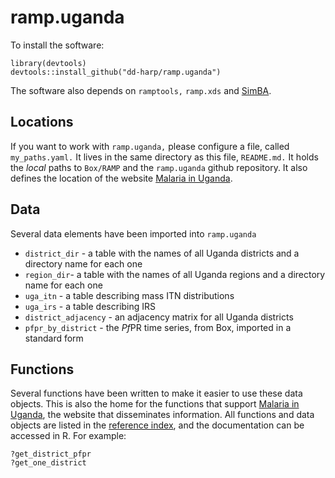 # ramp.uganda

To install the software:

```
library(devtools)
devtools::install_github("dd-harp/ramp.uganda")
```

The software also depends on `ramptools,` `ramp.xds` and [SimBA](https://faculty.washington.edu/smitdave/simba/).

## Locations

If you want to work with `ramp.uganda,` please configure a file, called `my_paths.yaml.` It lives in the same directory as this file, `README.md.`
It holds the *local* paths to `Box/RAMP` and the `ramp.uganda` github repository. It also defines the location of the website 
[Malaria in Uganda](https://faculty.washington.edu/smitdave/uganda_intelligence/). 

## Data 

Several data elements have been imported into `ramp.uganda`

+ `district_dir` - a table with the names of all Uganda districts and a directory name for each one 
+ `region_dir`- a table with the names of all Uganda regions and a directory name for each one 
+ `uga_itn` - a table describing mass ITN distributions 
+ `uga_irs` - a table describing IRS 
+ `district_adjacency` - an adjacency matrix for all Uganda districts
+ `pfpr_by_district` - the *Pf*PR time series, from Box, imported in a standard form

## Functions

Several functions have been written to make it easier to use these data objects. This is also the home for 
the functions that support [Malaria in Uganda](https://faculty.washington.edu/smitdave/uganda_intelligence/), 
the website that disseminates information. All functions and data objects are listed in the [reference index](https://dd-harp.github.io/ramp.uganda/docs/reference/index.html), 
and the documentation can be accessed in R. For example:

```
?get_district_pfpr
?get_one_district
```

